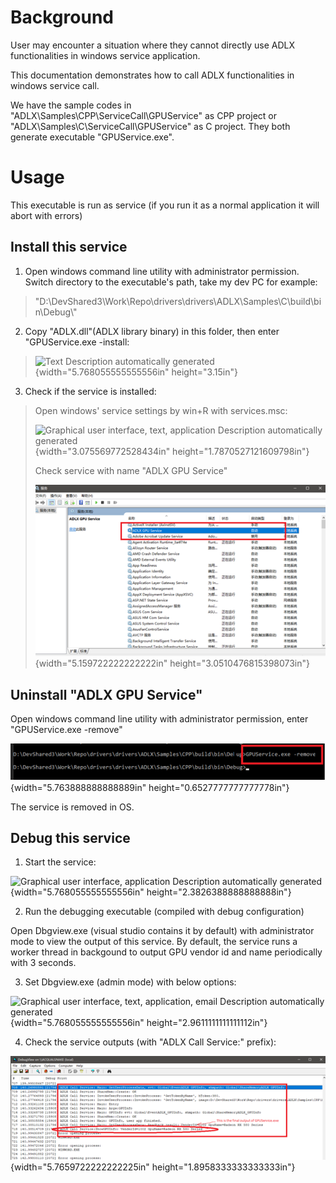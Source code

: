 <!--
# Copyright (c) 2021 - 2024 Advanced Micro Devices, Inc. All rights reserved.
#
#-------------------------------------------------------------------------------------------------
-->
# Background

User may encounter a situation where they cannot directly use ADLX
functionalities in windows service application.

This documentation demonstrates how to call ADLX functionalities in
windows service call.

We have the sample codes in
"ADLX\\Samples\\CPP\\ServiceCall\\GPUService" as CPP project or
"ADLX\\Samples\\C\\ServiceCall\\GPUService" as C project. They both
generate executable "GPUService.exe".

# Usage

This executable is run as service (if you run it as a normal application
it will abort with errors)

## Install this service

1)  Open windows command line utility with administrator permission.
    Switch directory to the executable's path, take my dev PC for
    example:

> "D:\\DevShared3\\Work\\Repo\\drivers\\drivers\\ADLX\\Samples\\C\\build\\bin\\Debug\\"

2)  Copy "ADLX.dll"(ADLX library binary) in this folder, then enter
    "GPUService.exe -install:

> ![Text Description automatically
> generated](media/image1.png){width="5.768055555555556in"
> height="3.15in"}

3)  Check if the service is installed:

> Open windows' service settings by win+R with services.msc:
>
> ![Graphical user interface, text, application Description
> automatically generated](media/image2.png){width="3.075569772528434in"
> height="1.7870527121609798in"}
>
> Check service with name "ADLX GPU Service"
>
> ![](media/image3.png){width="5.159722222222222in"
> height="3.0510476815398073in"}

## Uninstall "ADLX GPU Service"

Open windows command line utility with administrator permission, enter
"GPUService.exe -remove"

![](media/image4.png){width="5.763888888888889in"
height="0.6527777777777778in"}

The service is removed in OS.

## Debug this service

1.  Start the service:

![Graphical user interface, application Description automatically
generated](media/image5.png){width="5.768055555555556in"
height="2.3826388888888888in"}

2.  Run the debugging executable (compiled with debug configuration)

Open Dbgview.exe (visual studio contains it by default) with
administrator mode to view the output of this service. By default, the
service runs a worker thread in backgound to output GPU vendor id and
name periodically with 3 seconds.

3.  Set Dbgview.exe (admin mode) with below options:

![Graphical user interface, text, application, email Description
automatically generated](media/image6.png){width="5.768055555555556in"
height="2.9611111111111112in"}

4.  Check the service outputs (with "ADLX Call Service:" prefix):

![](media/image7.png){width="5.7659722222222225in"
height="1.8958333333333333in"}
